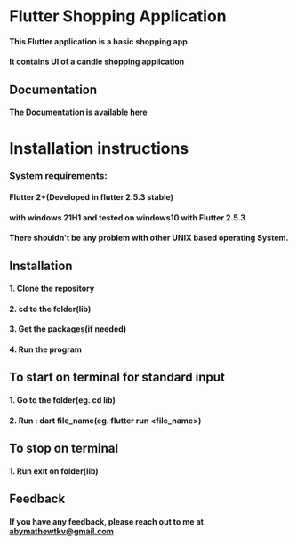 # Flutter Shopping Application

#### This Flutter application is a basic shopping app.


#### It contains UI of a candle shopping application 




## Documentation
#### The Documentation is  available [here](https://flutter.dev/docs)



# Installation instructions
### System requirements:

#### Flutter 2+(Developed  in flutter 2.5.3 stable)
#### with windows 21H1 and tested on windows10 with Flutter 2.5.3
#### There shouldn't be any problem  with other UNIX based operating System.

  
## Installation

#### 1. Clone the repository
#### 2. cd to the folder(lib)
#### 3. Get the packages(if needed) 
#### 4. Run the program  


## To start on terminal  for standard input

#### 1. Go  to the folder(eg. cd lib)
#### 2. Run : dart file_name(eg. flutter run <file_name>)

## To stop on terminal

#### 1. Run exit on folder(lib)


## Feedback

#### If you have any feedback, please reach out to me at abymathewtkv@gmail.com


  
